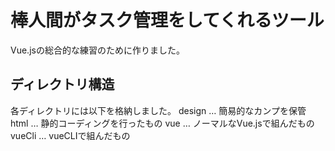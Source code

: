 # 棒人間がタスク管理をしてくれるツール
Vue.jsの総合的な練習のために作りました。

## ディレクトリ構造
各ディレクトリには以下を格納しました。
design … 簡易的なカンプを保管
html … 静的コーディングを行ったもの
vue … ノーマルなVue.jsで組んだもの
vueCli … vueCLIで組んだもの
